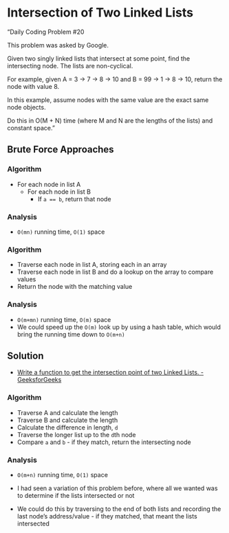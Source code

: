 # Intersection of Two Linked Lists

“Daily Coding Problem #20

This problem was asked by Google.

Given two singly linked lists that intersect at some point, find the intersecting node. The lists are non-cyclical.

For example, given A = 3 -> 7 -> 8 -> 10 and B = 99 -> 1 -> 8 -> 10, return the node with value 8.

In this example, assume nodes with the same value are the exact same node objects.

Do this in O(M + N) time (where M and N are the lengths of the lists) and constant space.”

## Brute Force Approaches

### Algorithm
* For each node in list A
	* For each node in list B
		* If `a == b`, return that node

### Analysis
* `O(mn)` running time, `O(1)` space

### Algorithm
* Traverse each node in list A, storing each in an array
* Traverse each node in list B and do a lookup on the array to compare values
* Return the node with the matching value

### Analysis
* `O(m+mn)` running time, `O(m)` space
* We could speed up the `O(m)` look up by using a hash table, which would bring the running time down to `O(m+n)`

## Solution

* [Write a function to get the intersection point of two Linked Lists. - GeeksforGeeks](https://www.geeksforgeeks.org/write-a-function-to-get-the-intersection-point-of-two-linked-lists/)

### Algorithm
* Traverse A and calculate the length
* Traverse B and calculate the length
* Calculate the difference in length, `d`
* Traverse the longer list up to the `d`th node
* Compare `a` and `b` - if they match, return the intersecting node

### Analysis

* `O(m+n)` running time, `O(1)` space

* I had seen a variation of this problem before, where all we wanted was to determine if the lists intersected or not
* We could do this by traversing to the end of both lists and recording the last node’s address/value - if they matched, that meant the lists intersected
